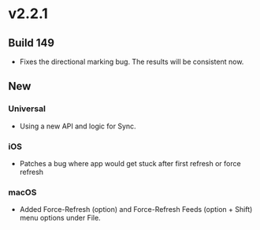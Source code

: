 # v2.2.1

## Build 149 

- Fixes the directional marking bug. The results will be consistent now. 

## New

### Universal 

- Using a new API and logic for Sync.

### iOS 

- Patches a bug where app would get stuck after first refresh or force refresh

### macOS 

- Added Force-Refresh (option) and Force-Refresh Feeds (option + Shift) menu options under File. 
